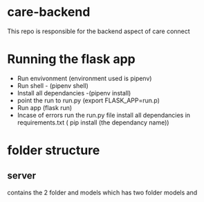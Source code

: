 # care-backend
This repo is responsible for the backend aspect of care connect

# Running the flask app
- Run envivonment (environment used is pipenv)
- Run shell - (pipenv shell)
- Install all  dependancies -(pipenv install) 
- point the run to run.py (export FLASK_APP=run.p)
- Run app (flask run)
- Incase of errors run the run.py file install all dependancies in requirements.txt ( pip install (the dependancy name))

# folder structure
## server
contains the 2 folder and models which has two folder models and 